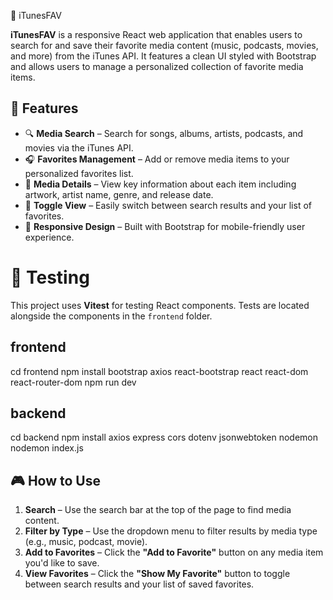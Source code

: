 🎵 iTunesFAV

**iTunesFAV** is a responsive React web application that enables users to search for and save their favorite media content (music, podcasts, movies, and more) from the iTunes API. It features a clean UI styled with Bootstrap and allows users to manage a personalized collection of favorite media items.

## 🚀 Features

- 🔍 **Media Search** – Search for songs, albums, artists, podcasts, and movies via the iTunes API.
- 🎧 **Favorites Management** – Add or remove media items to your personalized favorites list.
- 📄 **Media Details** – View key information about each item including artwork, artist name, genre, and release date.
- 🔄 **Toggle View** – Easily switch between search results and your list of favorites.
- 📱 **Responsive Design** – Built with Bootstrap for mobile-friendly user experience.

# 🧪 Testing

This project uses **Vitest** for testing React components. Tests are located alongside the components in the `frontend` folder.


## frontend

cd frontend
npm install bootstrap axios react-bootstrap react react-dom react-router-dom
npm run dev

## backend

cd backend
npm install axios express cors dotenv jsonwebtoken nodemon
nodemon index.js

## 🎮 How to Use

1. **Search** – Use the search bar at the top of the page to find media content.
2. **Filter by Type** – Use the dropdown menu to filter results by media type (e.g., music, podcast, movie).
3. **Add to Favorites** – Click the **"Add to Favorite"** button on any media item you'd like to save.
4. **View Favorites** – Click the **"Show My Favorite"** button to toggle between search results and your list of saved favorites.